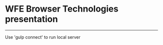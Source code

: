 # WFE Browser Technologies presentation
-----------------------------------------

Use 'gulp connect' to run local server 